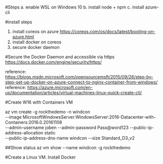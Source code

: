#Steps
a. enable WSL on Windows 10
b. install node + npm
c. install azure-cli

#install steps
1. install coreos on azure
https://coreos.com/os/docs/latest/booting-on-azure.html
2. install docker on coreos
3. secure docker daemon

#Secure the Docker Daemon and accessible via https
https://docs.docker.com/engine/security/https/

reference: https://blogs.msdn.microsoft.com/opensourcemsft/2015/09/26/step-by-step-set-up-docker-on-azure-connect-to-nginx-container-from-windows/
reference: https://azure.microsoft.com/en-us/documentation/articles/virtual-machines-linux-quick-create-cli/

#Create W16 with Containers VM

az vm create -g rockthedemo -n windcon \
--image MicrosoftWindowsServer:WindowsServer:2016-Datacenter-with-Containers:2016.0.20161108 \
--admin-username joben --admin-password Pass@word123 --public-ip-address-allocation static \
--public-ip-address-dns-name windcon --size Standard_D3_v2 

##Show status
az vm show --name windcon -g rockthedemo

#Create a Linux VM. Install Docker




